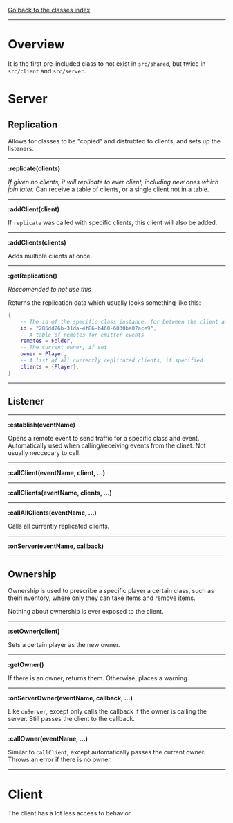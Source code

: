 [Go back to the classes index](index)

---

# Overview

It is the first pre-included class to not exist in `src/shared`, but twice in `src/client` and `src/server`.

# Server

## Replication

Allows for classes to be "copied" and distrubted to clients, and sets up the listeners.

---

**:replicate(clients)**

*If given no clients, it will replicate to ever client, including new ones which join later.*
Can receive a table of clients, or a single client not in a table.

---

**:addClient(client)**

If `replicate` was called with specific clients, this client will also be added.

---

**:addClients(clients)**

Adds multiple clients at once.

---

**:getReplication()**

*Reccomended to not use this*

Returns the replication data which usually looks something like this:
```lua
{
	-- The id of the specific class instance, for between the client and server
	id = "286dd26b-31da-4f86-b460-6030ba07ace9",
	-- A table of remotes for emitter events
	remotes = Folder,
	-- The current owner, if set
	owner = Player,
	-- A list of all currently replicated clients, if specified
	clients = {Player},
}
```

---

## Listener

---

**:establish(eventName)**

Opens a remote event to send traffic for a specific class and event.
Automatically used when calling/receiving events from the clinet.
Not usually neccecary to call.

---

**:callClient(eventName, client, ...)**

---

**:callClients(eventName, clients, ...)**

---

**:callAllClients(eventName, ...)**

Calls all currently replicated clients.

---

**:onServer(eventName, callback)**

---

## Ownership

Ownership is used to prescribe a specific player a certain class, such as theiri nventory, where only they can take items and remove items.

Nothing about ownership is ever exposed to the client.

---

**:setOwner(client)**

Sets a certain player as the new owner.

---

**:getOwner()**

If there is an owner, returns them. Otherwise, places a warning.

---

**:onServerOwner(eventName, callback, ...)**

Like `onServer`, except only calls the callback if the owner is calling the server.
Still passes the client to the callback.

---

**:callOwner(eventName, ...)**

Similar to `callClient`, except automatically passes the current owner.
Throws an error if there is no owner.

---

# Client

The client has a lot less access to behavior.
